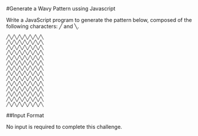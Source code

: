 #Generate a Wavy Pattern ussing Javascript

Write a JavaScript program to generate the pattern below, composed of the following characters: ╱ and ╲.

```
╱╲╱╲╱╲╱╲╱╲╱╲╱╲  
╱╲╱╲╱╲╱╲╱╲╱╲╱╲  
╱╲╱╲╱╲╱╲╱╲╱╲╱╲  
╱╲╱╲╱╲╱╲╱╲╱╲╱╲  
╱╲╱╲╱╲╱╲╱╲╱╲╱╲  
╱╲╱╲╱╲╱╲╱╲╱╲╱╲  
╱╲╱╲╱╲╱╲╱╲╱╲╱╲  
╱╲╱╲╱╲╱╲╱╲╱╲╱╲  
╱╲╱╲╱╲╱╲╱╲╱╲╱╲  
╱╲╱╲╱╲╱╲╱╲╱╲╱╲  
╱╲╱╲╱╲╱╲╱╲╱╲╱╲  
╱╲╱╲╱╲╱╲╱╲╱╲╱╲  
╱╲╱╲╱╲╱╲╱╲╱╲╱╲  
╱╲╱╲╱╲╱╲╱╲╱╲╱╲  
```

##Input Format

No input is required to complete this challenge.

